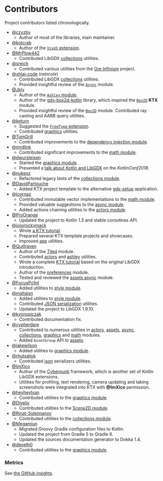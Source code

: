 # Contributors

Project contributors listed chronologically.

* [@czyzby](https://github.com/czyzby)
  * Author of most of the libraries, main maintainer.
* [@kotcrab](https://github.com/kotcrab)
  * Author of the [`VisUI` extension](../vis).
* [@MrPlow442](https://github.com/MrPlow442)
  * Contributed LibGDX [collections](../collections) utilities.
* [@sreich](https://github.com/sreich)
  * Contributed various utilities from the [Ore Infinium](https://github.com/sreich/ore-infinium) project.
* [@yhlai-code](https://github.com/yhlai-code) (_raincole_)
  * Contributed LibGDX [collections](../collections) utilities.
  * Provided insightful review of the [`Async`](../async) module.
* [@Jkly](https://github.com/Jkly)
  * Author of the [`Ashley` module](../ashley).
  * Author of the [gdx-box2d-kotlin](https://github.com/Jkly/gdx-box2d-kotlin) library, which inspired the [`Box2D`](../box2d) **KTX** module.
  * Provided insightful review of the [`Box2D`](../box2d) module. Contributed ray casting and AABB query utilities.
* [@keturn](https://github.com/keturn)
  * Suggested the [`FreeType` extension](../freetype).
  * Contributed [graphics](../graphics) utilities.
* [@TomGrill](https://github.com/TomGrill)
  * Contributed improvements to the [dependency injection module](../inject).
* [@mrdlink](https://github.com/mrdlink)
  * Contributed significant improvements to the [math module](../math).
* [@dwursteisen](https://github.com/dwursteisen)
  * Started the [graphics module](../graphics).
  * Presented a [talk about Kotlin and LibGDX](https://www.youtube.com/watch?v=kDxerDYelLs) on the _KotlinConf2018_.
* [@nukesz](https://github.com/nukesz)
  * Refactored legacy tests of the [collections module](../collections).
* [@DavidPartouche](https://github.com/DavidPartouche)
  * Added KTX project template to the alternative [gdx-setup](https://github.com/czyzby/gdx-setup) application.
* [@jcornaz](https://github.com/jcornaz)
  * Contributed immutable vector implementations to the [math module](../math).
  * Provided valuable suggestions to the [async module](../async).
  * Added actions chaining utilities to the [actors module](../actors).
* [@ProOrange](https://github.com/ProOrange)
  * Updated the project to Kotlin 1.3 and stable coroutines API.
* [@jojomickymack](https://github.com/jojomickymack)
  * Wrote [a KTX tutorial](https://jojomickymack.gitlab.io/reverie/post/libktx_platformer/).
  * Prepared several KTX template projects and showcases.
  * Improved [app](../app) utilities.
* [@Quillraven](https://github.com/Quillraven)
  * Author of the [Tiled](../tiled) module.
  * Contributed [actors](../actors) and [ashley](../ashley) utilities.
  * Wrote a complete [KTX tutorial](https://github.com/Quillraven/SimpleKtxGame/wiki) based on the original LibGDX introduction.
  * Author of the [preferences](../preferences) module.
  * Tested and reviewed the [assets async](../assets-async) module.
* [@FocusPo1nt](https://github.com/FocusPo1nt)
  * Added utilities to [style module](../style).
* [@maltaisn](https://github.com/maltaisn)
  * Added utilities to [style module](../style).
  * Contributed [JSON serialization](../json) utilities.
  * Updated the project to LibGDX 1.9.10.
* [@kvonspiczak](https://github.com/kvonspiczak)
  * Contributed documentation fix.
* [@cypherdare](https://github.com/cypherdare)
  * Contributed to numerous utilities in [actors](../actors), [assets](../assets), [async](../async),
  [collections](../collections), [graphics](../graphics) and [math](../math) modules.
  * Added `AssetGroup` API to [assets](../assets).
* [@jakewilson](https://github.com/jakewilson)
  * Added utilities to [graphics module](../graphics).
* [@rhutsaliuk](https://github.com/rhutsaliuk)
  * Contributed [json](../json) serializers utilities.
* [@ImXico](https://github.com/ImXico)
  * Author of the [Cyberpunk](https://github.com/ImXico/Cyberpunk) framework, which is another set of Kotlin LibGDX extensions.
  * Utilities for profiling, text rendering, camera updating and taking screenshots were integrated into KTX with **@ImXico** permission.
* [@heyheyIvan](https://github.com/heyheyIvan)
  * Contributed utilities to the [graphics module](../graphics).
* [@Divelix](https://github.com/Divelix)
  * Contributed utilities to the [Scene2D module](../scene2d).
* [@Rinat-Suleimanov](https://github.com/Rinat-Suleimanov)
  * Contributed utilities to the [collections module](../collections).
* [@Megamiun](https://github.com/Megamiun)
  * Migrated Groovy Gradle configuration files to Kotlin.
  * Updated the project from Gradle 5 to Gradle 6.
  * Updated the sources documentation generator to Dokka 1.4.
* [@deveth0](https://github.com/deveth0)
  * Contributed utilities to the [graphics module](../graphics).

### Metrics

See [the GitHub insights](https://github.com/libktx/ktx/graphs/contributors).

